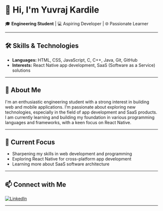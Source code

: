 # 👋 Hi, I'm Yuvraj Kardile

🎓 **Engineering Student** | 💻 Aspiring Developer | 🌐 Passionate Learner

---

## 🛠️ Skills & Technologies

- **Languages:** HTML, CSS, JavaScript, C, C++, Java, Git, GitHub
- **Interests:** React Native app development, SaaS (Software as a Service) solutions

---

## 🚀 About Me

I'm an enthusiastic engineering student with a strong interest in building web and mobile applications. I’m passionate about exploring new technologies, especially in the field of app development and SaaS products. I am currently learning and building my foundation in various programming languages and frameworks, with a keen focus on React Native.

---

## 🌱 Current Focus

- Sharpening my skills in web development and programming
- Exploring React Native for cross-platform app development
- Learning more about SaaS software architecture

---

## 📫 Connect with Me

[![LinkedIn](https://img.shields.io/badge/LinkedIn-Yuvraj%20Kardile-blue?style=flat-square&logo=linkedin)](https://www.linkedin.com/in/yuvraj-kardile-38a252361/)

---
